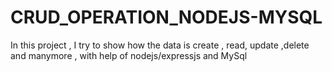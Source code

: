 # CRUD_OPERATION_NODEJS-MYSQL
In this project , I try to show how the data is create , read, update ,delete and manymore , with help of nodejs/expressjs and MySql
